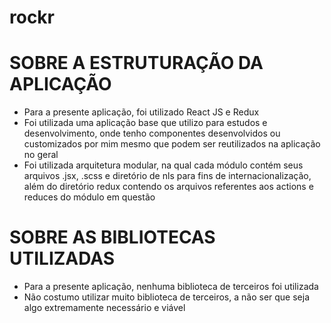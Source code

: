# rockr

# SOBRE A ESTRUTURAÇÃO DA APLICAÇÃO #

- Para a presente aplicação, foi utilizado React JS e Redux
- Foi utilizada uma aplicação base que utilizo para estudos e desenvolvimento, onde tenho componentes desenvolvidos ou customizados por mim mesmo que podem ser reutilizados na aplicação no geral
- Foi utilizada arquitetura modular, na qual cada módulo contém seus arquivos .jsx, .scss e diretório de nls para fins de internacionalização, além do diretório redux contendo os arquivos referentes aos actions e reduces do módulo em questão 

# SOBRE AS BIBLIOTECAS UTILIZADAS #

- Para a presente aplicação, nenhuma biblioteca de terceiros foi utilizada
- Não costumo utilizar muito biblioteca de terceiros, a não ser que seja algo extremamente necessário e viável
